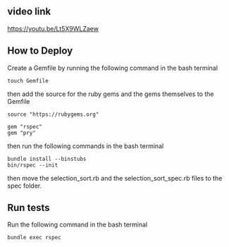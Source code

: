 ## video link
https://youtu.be/Lt5X9WLZaew

## How to Deploy
Create a Gemfile by running the following command in the bash terminal
```
touch Gemfile
```

then add the source for the ruby gems and the gems themselves to the Gemfile

```
source "https://rubygems.org"

gem "rspec"
gem "pry"
```

then run the following commands in the bash terminal

```
bundle install --binstubs
bin/rspec --init
```

then move the selection_sort.rb and the selection_sort_spec.rb files to the spec folder.

## Run tests
Run the following command in the bash terminal
```
bundle exec rspec
```